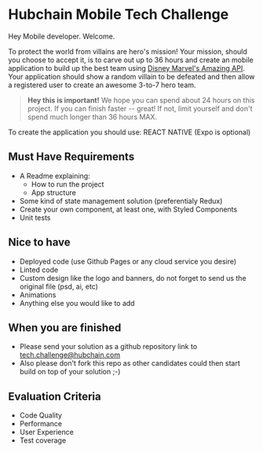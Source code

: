 # Hubchain Mobile Tech Challenge

Hey Mobile developer. Welcome.

To protect the world from villains are hero's mission! Your mission, should you choose to accept it, is to carve out up to 36 hours and create an mobile application to build up the best team using [Disney Marvel's Amazing API](https://developer.marvel.com/). Your application should show a random villain to be defeated and then allow a registered user to create an awesome 3-to-7 hero team.

> **Hey this is important!**
> We hope you can spend about 24 hours on this project. If you can finish faster -- great! If not, limit yourself and don't spend much longer than 36 hours MAX.

To create the application you should use: REACT NATIVE (Expo is optional)

## Must Have Requirements

- A Readme explaining:
    - How to run the project
    - App structure
- Some kind of state management solution (preferentialy Redux)
- Create your own component, at least one, with Styled Components
- Unit tests

## Nice to have

- Deployed code (use Github Pages or any cloud service you desire)
- Linted code
- Custom design like the logo and banners, do not forget to send us the original file (psd, ai, etc)
- Animations
- Anything else you would like to add

## When you are finished

- Please send your solution as a github repository link to tech.challenge@hubchain.com
- Also please don't fork this repo as other candidates could then start build on top of your solution ;-)

## Evaluation Criteria

- Code Quality
- Performance
- User Experience
- Test coverage